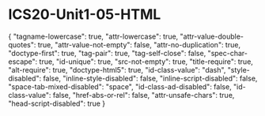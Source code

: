 # ICS20-Unit1-05-HTML
{
  "tagname-lowercase": true,
  "attr-lowercase": true,
  "attr-value-double-quotes": true,
  "attr-value-not-empty": false,
  "attr-no-duplication": true,
  "doctype-first": true,
  "tag-pair": true,
  "tag-self-close": false,
  "spec-char-escape": true,
  "id-unique": true,
  "src-not-empty": true,
  "title-require": true,
  "alt-require": true,
  "doctype-html5": true,
  "id-class-value": "dash",
  "style-disabled": false,
  "inline-style-disabled": false,
  "inline-script-disabled": false,
  "space-tab-mixed-disabled": "space",
  "id-class-ad-disabled": false,
  "id-class-value": false,
  "href-abs-or-rel": false,
  "attr-unsafe-chars": true,
  "head-script-disabled": true
}
